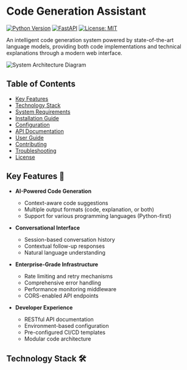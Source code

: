 # Code Generation Assistant

[![Python Version](https://img.shields.io/badge/python-3.10%2B-blue)](https://www.python.org/)
[![FastAPI](https://img.shields.io/badge/FastAPI-0.68%2B-green)](https://fastapi.tiangolo.com/)
[![License: MIT](https://img.shields.io/badge/License-MIT-yellow.svg)](https://opensource.org/licenses/MIT)

An intelligent code generation system powered by state-of-the-art language models, providing both code implementations and technical explanations through a modern web interface.

![System Architecture Diagram](https://via.placeholder.com/800x400.png/007ACC/FFFFFF?text=Backend+%2B+Frontend+Architecture)

## Table of Contents

- [Key Features](#key-features)
- [Technology Stack](#technology-stack)
- [System Requirements](#system-requirements)
- [Installation Guide](#installation-guide)
- [Configuration](#configuration)
- [API Documentation](#api-documentation)
- [User Guide](#user-guide)
- [Contributing](#contributing)
- [Troubleshooting](#troubleshooting)
- [License](#license)

## Key Features 🚀

- **AI-Powered Code Generation**
  - Context-aware code suggestions
  - Multiple output formats (code, explanation, or both)
  - Support for various programming languages (Python-first)

- **Conversational Interface**
  - Session-based conversation history
  - Contextual follow-up responses
  - Natural language understanding

- **Enterprise-Grade Infrastructure**
  - Rate limiting and retry mechanisms
  - Comprehensive error handling
  - Performance monitoring middleware
  - CORS-enabled API endpoints

- **Developer Experience**
  - RESTful API documentation
  - Environment-based configuration
  - Pre-configured CI/CD templates
  - Modular code architecture

## Technology Stack 🛠️
